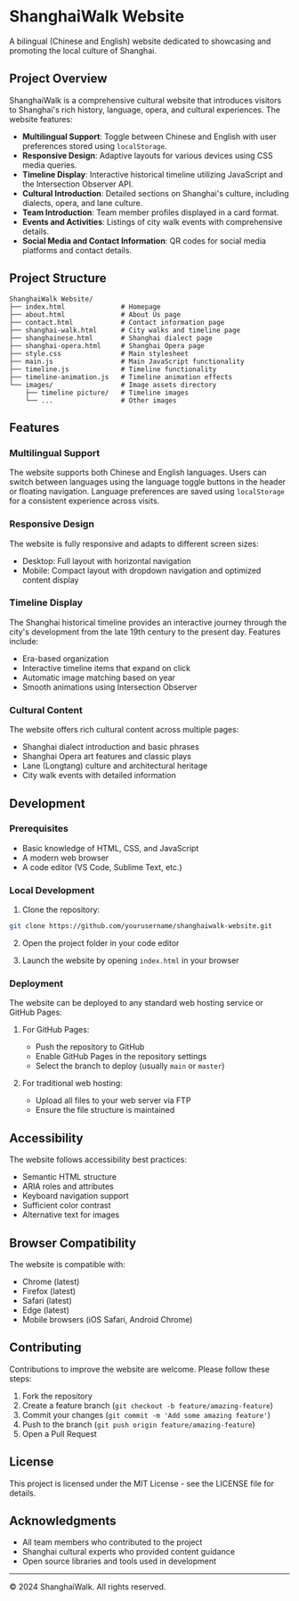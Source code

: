 # ShanghaiWalk Website

A bilingual (Chinese and English) website dedicated to showcasing and promoting the local culture of Shanghai.

## Project Overview

ShanghaiWalk is a comprehensive cultural website that introduces visitors to Shanghai's rich history, language, opera, and cultural experiences. The website features:

- **Multilingual Support**: Toggle between Chinese and English with user preferences stored using `localStorage`.
- **Responsive Design**: Adaptive layouts for various devices using CSS media queries.
- **Timeline Display**: Interactive historical timeline utilizing JavaScript and the Intersection Observer API.
- **Cultural Introduction**: Detailed sections on Shanghai's culture, including dialects, opera, and lane culture.
- **Team Introduction**: Team member profiles displayed in a card format.
- **Events and Activities**: Listings of city walk events with comprehensive details.
- **Social Media and Contact Information**: QR codes for social media platforms and contact details.

## Project Structure

```
ShanghaiWalk Website/
├── index.html              # Homepage
├── about.html              # About Us page
├── contact.html            # Contact information page
├── shanghai-walk.html      # City walks and timeline page
├── shanghainese.html       # Shanghai dialect page
├── shanghai-opera.html     # Shanghai Opera page
├── style.css               # Main stylesheet
├── main.js                 # Main JavaScript functionality
├── timeline.js             # Timeline functionality
├── timeline-animation.js   # Timeline animation effects
└── images/                 # Image assets directory
    ├── timeline picture/   # Timeline images
    └── ...                 # Other images
```

## Features

### Multilingual Support

The website supports both Chinese and English languages. Users can switch between languages using the language toggle buttons in the header or floating navigation. Language preferences are saved using `localStorage` for a consistent experience across visits.

### Responsive Design

The website is fully responsive and adapts to different screen sizes:
- Desktop: Full layout with horizontal navigation
- Mobile: Compact layout with dropdown navigation and optimized content display

### Timeline Display

The Shanghai historical timeline provides an interactive journey through the city's development from the late 19th century to the present day. Features include:

- Era-based organization
- Interactive timeline items that expand on click
- Automatic image matching based on year
- Smooth animations using Intersection Observer

### Cultural Content

The website offers rich cultural content across multiple pages:
- Shanghai dialect introduction and basic phrases
- Shanghai Opera art features and classic plays
- Lane (Longtang) culture and architectural heritage
- City walk events with detailed information

## Development

### Prerequisites

- Basic knowledge of HTML, CSS, and JavaScript
- A modern web browser
- A code editor (VS Code, Sublime Text, etc.)

### Local Development

1. Clone the repository:
```bash
git clone https://github.com/yourusername/shanghaiwalk-website.git
```

2. Open the project folder in your code editor

3. Launch the website by opening `index.html` in your browser

### Deployment

The website can be deployed to any standard web hosting service or GitHub Pages:

1. For GitHub Pages:
   - Push the repository to GitHub
   - Enable GitHub Pages in the repository settings
   - Select the branch to deploy (usually `main` or `master`)

2. For traditional web hosting:
   - Upload all files to your web server via FTP
   - Ensure the file structure is maintained

## Accessibility

The website follows accessibility best practices:
- Semantic HTML structure
- ARIA roles and attributes
- Keyboard navigation support
- Sufficient color contrast
- Alternative text for images

## Browser Compatibility

The website is compatible with:
- Chrome (latest)
- Firefox (latest)
- Safari (latest)
- Edge (latest)
- Mobile browsers (iOS Safari, Android Chrome)

## Contributing

Contributions to improve the website are welcome. Please follow these steps:

1. Fork the repository
2. Create a feature branch (`git checkout -b feature/amazing-feature`)
3. Commit your changes (`git commit -m 'Add some amazing feature'`)
4. Push to the branch (`git push origin feature/amazing-feature`)
5. Open a Pull Request

## License

This project is licensed under the MIT License - see the LICENSE file for details.

## Acknowledgments

- All team members who contributed to the project
- Shanghai cultural experts who provided content guidance
- Open source libraries and tools used in development

---

© 2024 ShanghaiWalk. All rights reserved.